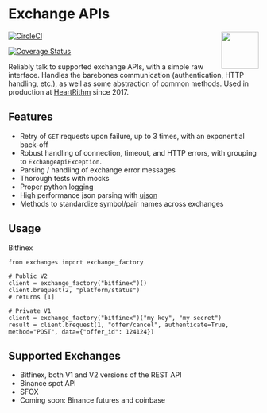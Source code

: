 # Exchange APIs
<img width="75" align="right" src="https://raw.githubusercontent.com/heartrithm/heart_token/main/assets/heartrithm-logo.png">

[![CircleCI](https://circleci.com/gh/heartrithm/exchanges.svg?style=svg)](https://circleci.com/gh/heartrithm/exchanges)

[![Coverage Status](https://coveralls.io/repos/github/heartrithm/exchanges/badge.svg?branch=master)](https://coveralls.io/github/heartrithm/exchanges?branch=master)

Reliably talk to supported exchange APIs, with a simple raw interface. Handles the barebones communication (authentication, HTTP handling, etc.), as well as some abstraction of common methods. Used in production at [HeartRithm](https://www.heartrithm.com) since 2017.

## Features
* Retry of `GET` requests upon failure, up to 3 times, with an exponential back-off
* Robust handling of connection, timeout, and HTTP errors, with grouping to `ExchangeApiException`.
* Parsing / handling of exchange error messages
* Thorough tests with mocks
* Proper python logging
* High performance json parsing with [ujson](https://pypi.org/project/ujson/)
* Methods to standardize symbol/pair names across exchanges

## Usage

Bitfinex

```
from exchanges import exchange_factory

# Public V2
client = exchange_factory("bitfinex")()
client.brequest(2, "platform/status")
# returns [1]

# Private V1
client = exchange_factory("bitfinex")("my key", "my secret")
result = client.brequest(1, "offer/cancel", authenticate=True, method="POST", data={"offer_id": 124124})
```

## Supported Exchanges

* Bitfinex, both V1 and V2 versions of the REST API
* Binance spot API
* SFOX
* Coming soon: Binance futures and coinbase

